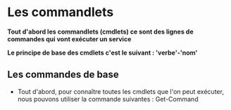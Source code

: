 # Les commandlets

__Tout d'abord les commandlets (cmdlets) ce sont des lignes de commandes qui vont exécuter un service__

__Le principe de base des cmdlets c'est le suivant : 'verbe'-'nom'__

## Les commandes de base

- Tout d'abord, pour connaître toutes les cmdlets que l'on peut exécuter, nous pouvons utiliser la commande suivantes : Get-Command


